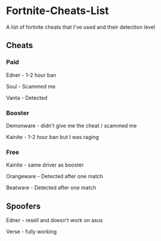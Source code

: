 # Fortnite-Cheats-List

A list of fortnite cheats that I've used and their detection level

## Cheats

### Paid
Edner - 1-2 hour ban

Soul - Scammed me

Vanta - Detected

### Booster
Demonware - didn't give me the cheat / scammed me

Kainite - 1-2 hour ban but I was raging

### Free
Kainite - same driver as booster

Orangeware - Detected after one match

Beatware - Detected after one match


## Spoofers
Edner - resell and doesn't work on asus

Verse - fully working
